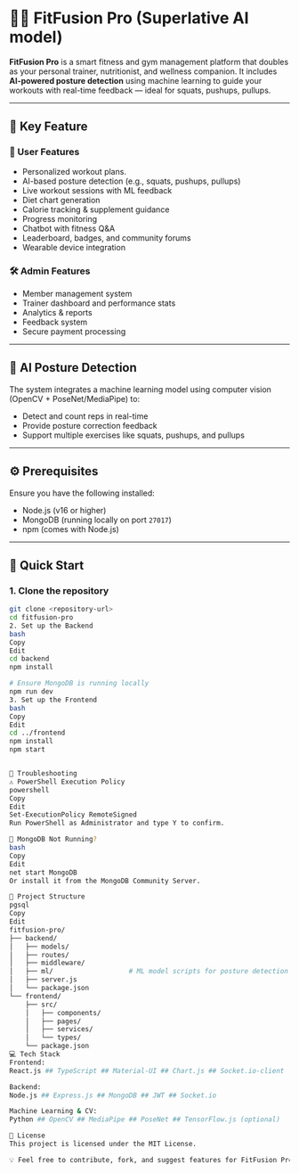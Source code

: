# 🏋️‍♂️ FitFusion Pro (Superlative AI model)

**FitFusion Pro** is a smart fitness and gym management platform that doubles as your personal trainer, nutritionist, and wellness companion. It includes **AI-powered posture detection** using machine learning to guide your workouts with real-time feedback — ideal for squats, pushups, pullups.

---

## 🚀 Key Feature

### 👤 User Features
- Personalized workout plans.
- AI-based posture detection (e.g., squats, pushups, pullups)
- Live workout sessions with ML feedback
- Diet chart generation
- Calorie tracking & supplement guidance
- Progress monitoring
- Chatbot with fitness Q&A
- Leaderboard, badges, and community forums
- Wearable device integration

### 🛠️ Admin Features
- Member management system
- Trainer dashboard and performance stats
- Analytics & reports
- Feedback system
- Secure payment processing

---

## 🧠 AI Posture Detection

The system integrates a machine learning model using computer vision (OpenCV + PoseNet/MediaPipe) to:
- Detect and count reps in real-time
- Provide posture correction feedback
- Support multiple exercises like squats, pushups, and pullups

---

## ⚙️ Prerequisites

Ensure you have the following installed:

- Node.js (v16 or higher)
- MongoDB (running locally on port `27017`)
- npm (comes with Node.js)

---

## 🚀 Quick Start

### 1. Clone the repository

```bash
git clone <repository-url>
cd fitfusion-pro
2. Set up the Backend
bash
Copy
Edit
cd backend
npm install

# Ensure MongoDB is running locally
npm run dev
3. Set up the Frontend
bash
Copy
Edit
cd ../frontend
npm install
npm start


🧪 Troubleshooting
⚠️ PowerShell Execution Policy
powershell
Copy
Edit
Set-ExecutionPolicy RemoteSigned
Run PowerShell as Administrator and type Y to confirm.

🛑 MongoDB Not Running?
bash
Copy
Edit
net start MongoDB
Or install it from the MongoDB Community Server.

🧱 Project Structure
pgsql
Copy
Edit
fitfusion-pro/
├── backend/
│   ├── models/
│   ├── routes/
│   ├── middleware/
│   ├── ml/                   # ML model scripts for posture detection
│   ├── server.js
│   └── package.json
└── frontend/
    ├── src/
    │   ├── components/
    │   ├── pages/
    │   ├── services/
    │   └── types/
    └── package.json
💻 Tech Stack
Frontend:
React.js ## TypeScript ## Material-UI ## Chart.js ## Socket.io-client

Backend:
Node.js ## Express.js ## MongoDB ## JWT ## Socket.io

Machine Learning & CV:
Python ## OpenCV ## MediaPipe ## PoseNet ## TensorFlow.js (optional)

📜 License
This project is licensed under the MIT License.

💡 Feel free to contribute, fork, and suggest features for FitFusion Pro!


